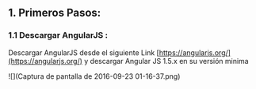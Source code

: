## 1. Primeros Pasos:
### 1.1­ Descargar AngularJS :
Descargar AngularJS desde el siguiente Link [https://angularjs.org/](https://angularjs.org/) y descargar Angular JS 1.5.x en su versión minima

   ![](Captura de pantalla de 2016-09-23 01-16-37.png)


